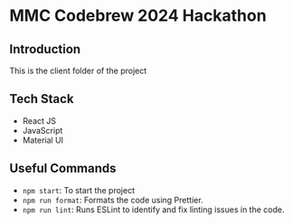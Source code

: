 # MMC Codebrew 2024 Hackathon

## Introduction
This is the client folder of the project

## Tech Stack
- React JS
- JavaScript
- Material UI

## Useful Commands
- `npm start`: To start the project
- `npm run format`: Formats the code using Prettier.
- `npm run lint`: Runs ESLint to identify and fix linting issues in the code.
